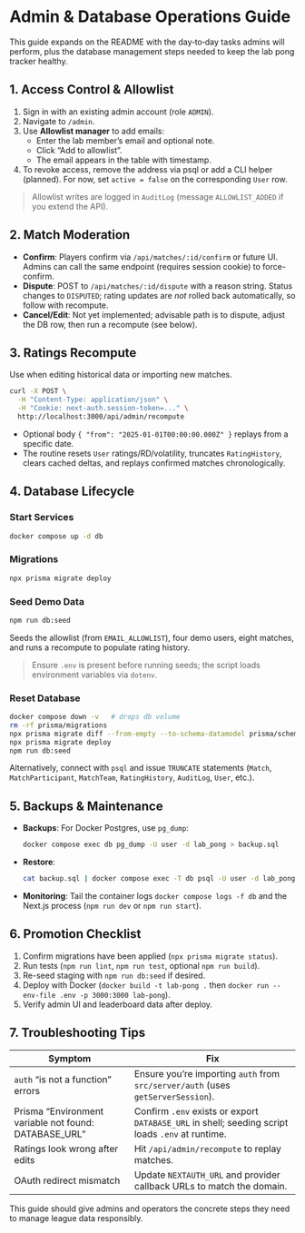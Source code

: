 # Admin & Database Operations Guide

This guide expands on the README with the day‑to‑day tasks admins will perform, plus the database management steps needed to keep the lab pong tracker healthy.

## 1. Access Control & Allowlist

1. Sign in with an existing admin account (role `ADMIN`).
2. Navigate to `/admin`.
3. Use **Allowlist manager** to add emails:
   - Enter the lab member’s email and optional note.
   - Click “Add to allowlist”.
   - The email appears in the table with timestamp.
4. To revoke access, remove the address via psql or add a CLI helper (planned). For now, set `active = false` on the corresponding `User` row.

> Allowlist writes are logged in `AuditLog` (message `ALLOWLIST_ADDED` if you extend the API).

## 2. Match Moderation

- **Confirm**: Players confirm via `/api/matches/:id/confirm` or future UI. Admins can call the same endpoint (requires session cookie) to force-confirm.
- **Dispute**: POST to `/api/matches/:id/dispute` with a reason string. Status changes to `DISPUTED`; rating updates are *not* rolled back automatically, so follow with recompute.
- **Cancel/Edit**: Not yet implemented; advisable path is to dispute, adjust the DB row, then run a recompute (see below).

## 3. Ratings Recompute

Use when editing historical data or importing new matches.

```bash
curl -X POST \
  -H "Content-Type: application/json" \
  -H "Cookie: next-auth.session-token=..." \
  http://localhost:3000/api/admin/recompute
```

- Optional body `{ "from": "2025-01-01T00:00:00.000Z" }` replays from a specific date.
- The routine resets `User` ratings/RD/volatility, truncates `RatingHistory`, clears cached deltas, and replays confirmed matches chronologically.

## 4. Database Lifecycle

### Start Services

```bash
docker compose up -d db
```

### Migrations

```bash
npx prisma migrate deploy
```

### Seed Demo Data

```bash
npm run db:seed
```

Seeds the allowlist (from `EMAIL_ALLOWLIST`), four demo users, eight matches, and runs a recompute to populate rating history.

> Ensure `.env` is present before running seeds; the script loads environment variables via `dotenv`.

### Reset Database

```bash
docker compose down -v   # drops db volume
rm -rf prisma/migrations
npx prisma migrate diff --from-empty --to-schema-datamodel prisma/schema.prisma --script > prisma/migrations/0001_init/migration.sql
npx prisma migrate deploy
npm run db:seed
```

Alternatively, connect with `psql` and issue `TRUNCATE` statements (`Match`, `MatchParticipant`, `MatchTeam`, `RatingHistory`, `AuditLog`, `User`, etc.).

## 5. Backups & Maintenance

- **Backups**: For Docker Postgres, use `pg_dump`:
  ```bash
  docker compose exec db pg_dump -U user -d lab_pong > backup.sql
  ```
- **Restore**:
  ```bash
  cat backup.sql | docker compose exec -T db psql -U user -d lab_pong
  ```
- **Monitoring**: Tail the container logs `docker compose logs -f db` and the Next.js process (`npm run dev` or `npm run start`).

## 6. Promotion Checklist

1. Confirm migrations have been applied (`npx prisma migrate status`).
2. Run tests (`npm run lint`, `npm run test`, optional `npm run build`).
3. Re-seed staging with `npm run db:seed` if desired.
4. Deploy with Docker (`docker build -t lab-pong .` then `docker run --env-file .env -p 3000:3000 lab-pong`).
5. Verify admin UI and leaderboard data after deploy.

## 7. Troubleshooting Tips

| Symptom | Fix |
| ------- | --- |
| `auth` “is not a function” errors | Ensure you’re importing `auth` from `src/server/auth` (uses `getServerSession`). |
| Prisma “Environment variable not found: DATABASE_URL” | Confirm `.env` exists or export `DATABASE_URL` in shell; seeding script loads `.env` at runtime. |
| Ratings look wrong after edits | Hit `/api/admin/recompute` to replay matches. |
| OAuth redirect mismatch | Update `NEXTAUTH_URL` and provider callback URLs to match the domain. |

This guide should give admins and operators the concrete steps they need to manage league data responsibly.

